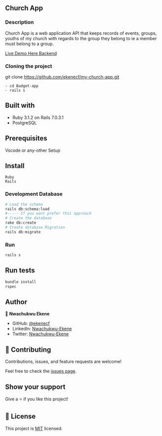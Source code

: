## Church App

### Description 
Church App is a web application API that keeps records of events, groups, youths of my church with regards to the group they belong to ie a member must belong to a group.

[Live Demo Here Backend](https://stcharlescyon.herokuapp.com/) 

### Cloning the project

 git clone https://github.com/ekenecf/my-church-app.git <Your-Build-Directory>
``` 
- cd Budget-app
- rails s
```

## Built with
- Ruby 3.1.2 on Rails 7.0.3.1
- PostgreSQL

## Prerequisites

Vscode or any-other
Setup

## Install
    Ruby
    Rails

### Development Database

```sh
# Load the schema
rails db:schema:load
#----- If you want prefer this approach
# Create the database
rake db:create
# Create database Migration
rails db:migrate
```

### Run

```sh
rails s
```

## Run tests
```sh
bundle install
rspec
```

## Author

👤 **Nwachukwu Ekene**

- GitHub: [@ekenecf](https://github.com/ekenecf)
- LinkedIn: [Nwachukwu-Ekene](https://www.linkedin.com/in/nwachukwuekene/)
- Twitter: [Nwachukwu-Ekene](https://www.twitter.com/ekene070)

## 🤝 Contributing

Contributions, issues, and feature requests are welcome!

Feel free to check the [issues page](https://github.com/ekenecf/my-church-app/issues).

## Show your support

Give a ⭐️ if you like this project!

## 📝 License

This project is [MIT](/LICENSE) licensed.